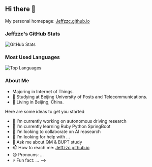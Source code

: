 ## Hi there 👋

My personal homepage: [Jeffzzc.github.io](https://Jeffzzc.github.io)

### Jeffzzc's GitHub Stats

![GitHub Stats](https://github-readme-stats.vercel.app/api?username=yourusername&show_icons=true&count_private=true)

### Most Used Languages

![Top Languages](https://github-readme-stats.vercel.app/api/top-langs/?username=yourusername&layout=compact)

### About Me

- Majoring in Internet of Things.
- 🏫 Studying at Beijing University of Posts and Telecommunications.
- 📍 Living in Beijing, China.


Here are some ideas to get you started:

- 🔭 I’m currently working on autonomous driving research
- 🌱 I’m currently learning Ruby Python SpringBoot
- 👯 I’m looking to collaborate on AI reasearch
- 🤔 I’m looking for help with ...
- 💬 Ask me about QM & BUPT study
- 📫 How to reach me: [Jeffzzc.github.io](https://Jeffzzc.github.io)
- 😄 Pronouns: ...
- ⚡ Fun fact: ...
-->
